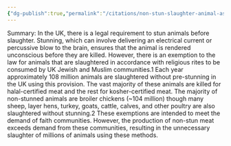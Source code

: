 ```yaml
---
{"dg-publish":true,"permalink":"/citations/non-stun-slaughter-animal-ask/","created":"2025-10-01T10:35:18.593+01:00","updated":"2025-10-01T10:53:38.708+01:00"}
---
```


Summary: In the UK, there is a legal requirement to stun animals before slaughter. Stunning, which can involve delivering an electrical current or percussive blow to the brain, ensures that the animal is rendered unconscious before they are killed. However, there is an exemption to the law for animals that are slaughtered in accordance with religious rites to be consumed by UK Jewish and Muslim communities.1 Each year approximately 108 million animals are slaughtered without pre-stunning in the UK using this provision. The vast majority of these animals are killed for halal-certified meat and the rest for kosher-certified meat. The majority of non-stunned animals are broiler chickens (~104 million) though many sheep, layer hens, turkey, goats, cattle, calves, and other poultry are also slaughtered without stunning.2 These exemptions are intended to meet the demand of faith communities. However, the production of non-stun meat exceeds demand from these communities, resulting in the unnecessary slaughter of millions of animals using these methods.